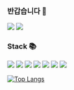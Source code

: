 ### 반갑습니다 👋
<a href="https://todayilearn12.tistory.com/" target="_blank"><img src="https://img.shields.io/badge/BLOG-000000?style=?style=flat-square&logo=Tistory&logoColor=ffffff"/></a>
<img src="https://img.shields.io/badge/tofu20131101@gmail.com-EA4335?style=?style=flat-square&logo=Gmail&logoColor=ffffff"/>



### Stack 📚
<img src="https://img.shields.io/badge/Spring-6DB33F?style=?style=for-the-badge&logo=Spring&logoColor=ffffff"/> <img src="https://img.shields.io/badge/Java-007396?style=?style=for-the-badge&logo=Java&logoColor=ffffff"/> <img src="https://img.shields.io/badge/JavaScript-F7DF1E?style=?style=for-the-badge&logo=JavaScript&logoColor=ffffff"/> <img src="https://img.shields.io/badge/jQuery-0769AD?style=?style=for-the-badge&logo=jQuery&logoColor=ffffff"/> <img src="https://img.shields.io/badge/MariaDB-003545?style=?style=for-the-badge&logo=MariaDB&logoColor=ffffff"/> <img src="https://img.shields.io/badge/HTML5-E34F26?style=?style=for-the-badge&logo=HTML5&logoColor=ffffff"/> <img src="https://img.shields.io/badge/CSS3-1572B6?style=?style=for-the-badge&logo=CSS3&logoColor=ffffff"/>


[![Top Langs](https://github-readme-stats.vercel.app/api/top-langs/?username=kimayeon12&layout=compact)](https://github.com/kimayeon12/github-readme-stats)
